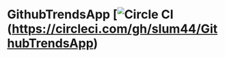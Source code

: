# GithubTrendsApp [![Circle CI](https://circleci.com/gh/slum44/GithubTrendsApp.svg?style=shield&circle-token=:circle-token)(https://circleci.com/gh/slum44/GithubTrendsApp)